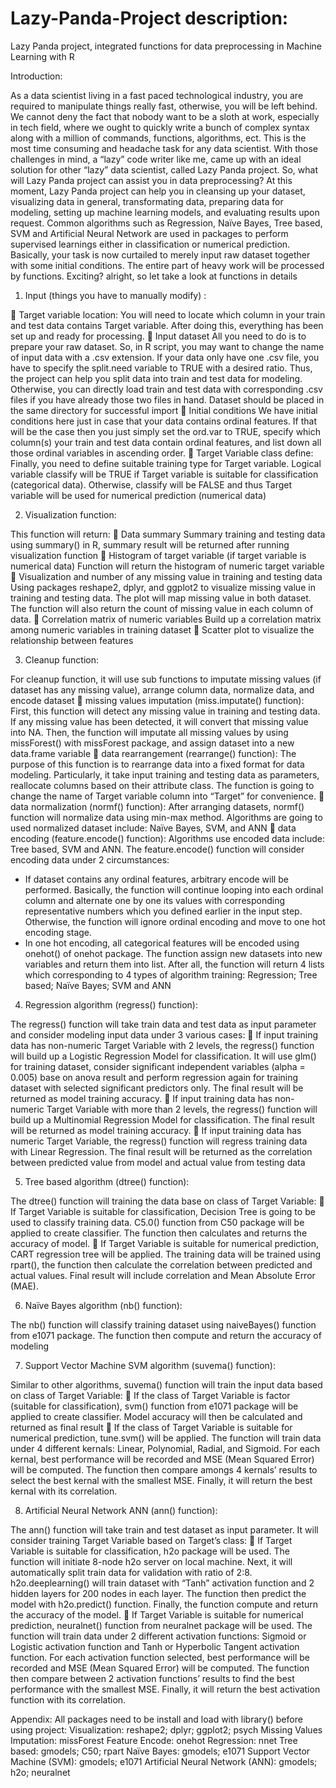 # Lazy-Panda-Project description:

Lazy Panda project, 
integrated functions for data preprocessing 
in Machine Learning with R

Introduction:

As a data scientist living in a fast paced technological industry, you are required to manipulate things really fast, otherwise, you will be left behind. We cannot deny the fact that nobody want to be a sloth at work, especially in tech field, where we ought to quickly write a bunch of complex syntax along with a million of commands, functions, algorithms, ect. This is the most time consuming and headache task for any data scientist. With those challenges in mind, a “lazy” code writer like me, came up with an ideal solution for other “lazy” data scientist, called Lazy Panda project.
So, what will Lazy Panda project can assist you in data preprocessing? At this moment, Lazy Panda project can help you in cleansing up your dataset, visualizing data in general, transformating data, preparing data for modeling, setting up machine learning models, and evaluating results upon request. Common algorithms such as Regression, Naïve Bayes, Tree based, SVM and Artificial Neural Network are used in packages to perform supervised learnings either in classification or numerical prediction. Basically, your task is now curtailed to merely input raw dataset together with some initial conditions. The entire part of heavy work will be processed by functions.
 Exciting? alright, so let take a look at functions in details
 
1. Input (things you have to manually modify) :

	Target variable location:
You will need to locate which column in your train and test data contains Target variable. After doing this, everything has been set up and ready for processing.
	Input dataset
All you need to do is to prepare your raw dataset. So, in R script, you may want to change the name of input data with a .csv extension. If your data only have one .csv file, you have to specify the split.need variable to TRUE with a desired ratio. Thus, the project can help  you split data into train and test data for modeling. Otherwise, you can directly load train and test data with corresponding .csv files if you have already those two files in hand. Dataset should be placed in the same directory for successful import
	Initial conditions
We have initial conditions here just in case that your data contains ordinal features. If that will be the case then you just simply set the ord.var to TRUE, specify which column(s) your train and test data contain ordinal features, and list down all those ordinal variables in ascending order.
	Target Variable class define:
Finally, you need to define suitable training type for Target variable. Logical variable classify will be TRUE if Target variable is suitable for classification (categorical data). Otherwise, classify will be FALSE and thus Target variable will be used for numerical prediction (numerical data)

2. Visualization function:

This function will return: 
	Data summary
Summary training and testing data using summary() in R, summary result will be returned after running visualization function
	Histogram of target variable (if target variable is numerical data)
Function will return the histogram of numeric target variable 
	Visualization and number of any missing value in training and testing data
Using packages reshape2, dplyr, and ggplot2 to visualize missing value in training and testing data. The plot will map missing value in both dataset. The function will also return the count of missing value in each column of data.
	Correlation matrix of numeric variables
Build up a correlation matrix among numeric variables in training dataset
	Scatter plot to visualize the relationship between features

3. Cleanup function:

For cleanup function, it will use sub functions to imputate missing values (if dataset has any missing value), arrange column data, normalize data, and encode dataset
	missing values imputation (miss.imputate() function):
First, this function will detect any missing value in training and testing data. If any missing value has been detected, it will convert that missing value into NA. 
Then, the function will imputate all missing values by using missForest() with missForest package, and assign dataset into a new data.frame variable
	data rearrangement (rearrange() function):
The purpose of this function is to rearrange data into a fixed format for data modeling. Particularly, it take input training and testing data as parameters, reallocate columns based on their attribute class. The function is going to change the name of Target variable column into “Target” for convenience.
	data normalization (normf() function):
After arranging datasets, normf() function will normalize data using min-max method. Algorithms are going to used normalized dataset include: Naïve Bayes, SVM, and ANN 
	data encoding (feature.encode() function):
Algorithms use encoded data include: Tree based, SVM and ANN. The feature.encode() function will consider encoding data under 2 circumstances:
-	If dataset contains any ordinal features, arbitrary encode will be performed. Basically, the function will continue looping into each ordinal column and alternate one by one its values with corresponding representative numbers which you defined earlier in the input step. Otherwise, the function will ignore ordinal encoding and move to one hot encoding stage.
-	In one hot encoding, all categorical features will be encoded using onehot() of onehot package. The function assign new datasets into new variables and return them into list.
After all, the function will return 4 lists which corresponding to 4 types of algorithm training: Regression; Tree based; Naïve Bayes; SVM and ANN

4. Regression algorithm (regress() function):

The regress() function will take train data and test data as input parameter and consider modeling input data under 3 various cases:
	If input training data has non-numeric Target Variable with 2 levels, the regress() function will build up a Logistic Regression Model for classification. It will use glm() for training dataset, consider significant independent variables (alpha = 0.005) base on anova result and perform regression again for training dataset with selected significant predictors only. The final result will be returned as model training accuracy.
	If input training data has non-numeric Target Variable with more than 2 levels, the regress() function will build up a Multinomial Regression Model for classification. The final result will be returned as model training accuracy.
	If input training data has numeric Target Variable, the regress() function will regress training data with Linear Regression. The final result will be returned as the correlation between predicted value from model and actual value from testing data

5. Tree based algorithm (dtree() function):

The dtree() function will training the data base on class of Target Variable:
	If Target Variable is suitable for classification, Decision Tree is going to be used to classify training data. C5.0() function from C50 package will be applied to create classifier. The function then calculates and returns the accuracy of model.
	If Target Variable is suitable for numerical prediction, CART regression tree will be applied. The training data will be trained using rpart(), the function then calculate the correlation between predicted and actual values. Final result will include correlation and Mean Absolute Error (MAE).

6. Naïve Bayes algorithm (nb() function):

The nb() function will classify training dataset using naiveBayes() function from e1071 package. The function then compute and return the accuracy of modeling

7. Support Vector Machine SVM algorithm (suvema() function):

Similar to other algorithms, suvema() function will train the input data based on class of Target Variable:
	If the class of Target Variable is factor (suitable for classification), svm() function from e1071 package will be applied to create classifier. Model accuracy will then be calculated and returned as final result
	If the class of Target Variable is suitable for numerical prediction, tune.svm() will be applied. The function will train data under 4 different kernals: Linear, Polynomial, Radial, and Sigmoid. For each kernal, best performance will be recorded and MSE (Mean Squared Error) will be computed. The function then compare amongs 4 kernals’ results to select the best kernal with the smallest MSE. Finally, it will return the best kernal with its correlation.

8. Artificial Neural Network ANN (ann() function):

The ann() function will take train and test dataset as input parameter. It will consider training Target Variable based on Target’s class:
	If Target Variable is suitable for classification, h2o package will be used. The function will initiate 8-node h2o server on local machine. Next, it will automatically split train data for validation with ratio of 2:8. h2o.deeplearning() will train dataset with “Tanh” activation function and 2 hidden layers for 200 nodes in each layer. The function then predict the model with h2o.predict() function. Finally, the function compute and return the accuracy of the model.
	If Target Variable is suitable for numerical prediction, neuralnet() function from neuralnet package will be used. The function will train data under 2 different activation functions: Sigmoid or Logistic activation function and Tanh or Hyperbolic Tangent activation function. For each activation function selected, best performance will be recorded and MSE (Mean Squared Error) will be computed. The function then compare between 2 activation functions’ results to find the best performance with the smallest MSE. Finally, it will return the best activation function with its correlation.





Appendix:
All packages need to be install and load with library() before using project:
Visualization: reshape2; dplyr; ggplot2; psych
Missing Values Imputation: missForest
Feature Encode: onehot
Regression: nnet
Tree based: gmodels; C50; rpart
Naïve Bayes: gmodels; e1071
Support Vector Machine (SVM): gmodels; e1071
Artificial Neural Network (ANN): gmodels; h2o; neuralnet



